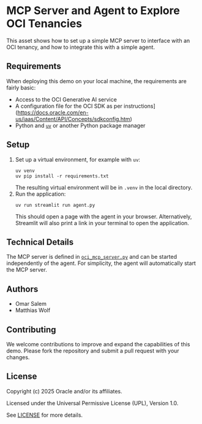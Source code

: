 # MCP Server and Agent to Explore OCI Tenancies

This asset shows how to set up a simple MCP server to interface with an OCI
tenancy, and how to integrate this with a simple agent.

## Requirements

When deploying this demo on your local machine, the requirements are fairly basic:

- Access to the OCI Generative AI service
- A configuration file for the OCI SDK as per
  instructions](https://docs.oracle.com/en-us/iaas/Content/API/Concepts/sdkconfig.htm)
- Python and [`uv`](https://docs.astral.sh/uv/) or another Python package manager

## Setup

1. Set up a virtual environment, for example with `uv`:
   ```console
   uv venv
   uv pip install -r requirements.txt
   ```
   The resulting virtual environment will be in `.venv` in the local directory.
2. Run the application:
   ```console
   uv run streamlit run agent.py
   ```
   This should open a page with the agent in your browser. Alternatively,
   Streamlit will also print a link in your terminal to open the application.

## Technical Details

The MCP server is defined in [`oci_mcp_server.py`](./oci_mcp_server.py) and can
be started independently of the agent.  For simplicity, the agent will
automatically start the MCP server.

## Authors

- Omar Salem
- Matthias Wolf

## Contributing

We welcome contributions to improve and expand the capabilities of this demo.
Please fork the repository and submit a pull request with your changes.

## License
Copyright (c) 2025 Oracle and/or its affiliates.
 
Licensed under the Universal Permissive License (UPL), Version 1.0.
 
See [LICENSE](../LICENSE) for more details.
